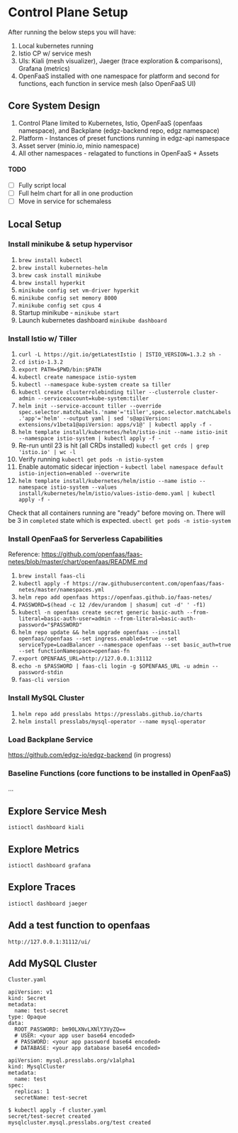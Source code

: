 # Control Plane Setup
After running the below steps you will have:
1. Local kubernetes running
1. Istio CP w/ service mesh
1. UIs: Kiali (mesh visualizer), Jaeger (trace exploration & comparisons), Grafana (metrics)
1. OpenFaaS installed with one namespace for platform and second for functions, each function in service mesh (also OpenFaaS UI)

## Core System Design
1. Control Plane limited to Kubernetes, Istio, OpenFaaS (openfaas namespace), and Backplane (edgz-backend repo, edgz namespace)
1. Platform - Instances of preset functions running in edgz-api namespace
1. Asset server (minio.io, minio namespace)
1. All other namespaces - relagated to functions in OpenFaaS + Assets

#### TODO
- [ ] Fully script local
- [ ] Full helm chart for all in one production
- [ ] Move in service for schemaless

## Local Setup

### Install minikube & setup hypervisor
1. `brew install kubectl`
1. `brew install kubernetes-helm`
1. `brew cask install minikube`
1. `brew install hyperkit`
1. `minikube config set vm-driver hyperkit`
1. `minikube config set memory 8000`
1. `minikube config set cpus 4`
1. Startup minikube - `minikube start`
1. Launch kubernetes dashboard `minikube dashboard`


### Install Istio w/ Tiller
1. `curl -L https://git.io/getLatestIstio | ISTIO_VERSION=1.3.2 sh -`
1. `cd istio-1.3.2`
1. `export PATH=$PWD/bin:$PATH`
1. `kubectl create namespace istio-system`
1. `kubectl --namespace kube-system create sa tiller`
1. `kubectl create clusterrolebinding tiller --clusterrole cluster-admin --serviceaccount=kube-system:tiller`
1. `helm init --service-account tiller --override spec.selector.matchLabels.'name'='tiller',spec.selector.matchLabels.'app'='helm' --output yaml | sed 's@apiVersion: extensions/v1beta1@apiVersion: apps/v1@' | kubectl apply -f -`
1. `helm template install/kubernetes/helm/istio-init --name istio-init --namespace istio-system | kubectl apply -f -`
1. Re-run until 23 is hit (all CRDs installed) `kubectl get crds | grep 'istio.io' | wc -l`
1. Verify running `kubectl get pods -n istio-system`
1. Enable automatic sidecar injection - `kubectl label namespace default istio-injection=enabled --overwrite`
1. `helm template install/kubernetes/helm/istio --name istio --namespace istio-system --values install/kubernetes/helm/istio/values-istio-demo.yaml | kubectl apply -f -`

Check that all containers running are "ready" before moving on.  There will be 3 in `completed` state which is expected. 
`ubectl get pods -n istio-system`
    

### Install OpenFaaS for Serverless Capabilities
Reference: https://github.com/openfaas/faas-netes/blob/master/chart/openfaas/README.md
1. `brew install faas-cli`
1. `kubectl apply -f https://raw.githubusercontent.com/openfaas/faas-netes/master/namespaces.yml`
1. `helm repo add openfaas https://openfaas.github.io/faas-netes/`
1. `PASSWORD=$(head -c 12 /dev/urandom | shasum| cut -d' ' -f1)`
1. `kubectl -n openfaas create secret generic basic-auth --from-literal=basic-auth-user=admin --from-literal=basic-auth-password="$PASSWORD"`
1. `helm repo update && helm upgrade openfaas --install openfaas/openfaas --set ingress.enabled=true --set serviceType=LoadBalancer --namespace openfaas --set basic_auth=true --set functionNamespace=openfaas-fn`
1. `export OPENFAAS_URL=http://127.0.0.1:31112`
1. `echo -n $PASSWORD | faas-cli login -g $OPENFAAS_URL -u admin --password-stdin`
1. `faas-cli version`


### Install MySQL Cluster
1. `helm repo add presslabs https://presslabs.github.io/charts`
1. `helm install presslabs/mysql-operator --name mysql-operator`


### Load Backplane Service
https://github.com/edgz-io/edgz-backend (in progress)


### Baseline Functions (core functions to be installed in OpenFaaS)
...


## Explore Service Mesh
`istioctl dashboard kiali`

## Explore Metrics
`istioctl dashboard grafana`

## Explore Traces
`istioctl dashboard jaeger`

## Add a test function to openfaas
`http://127.0.0.1:31112/ui/`

## Add MySQL Cluster
```
Cluster.yaml

apiVersion: v1
kind: Secret
metadata:
  name: test-secret
type: Opaque
data:
  ROOT_PASSWORD: bm90LXNvLXNlY3VyZQ==
  # USER: <your app user base64 encoded>
  # PASSWORD: <your app password base64 encoded>
  # DATABASE: <your app database base64 encoded>

apiVersion: mysql.presslabs.org/v1alpha1
kind: MysqlCluster
metadata:
  name: test
spec:
  replicas: 1
  secretName: test-secret
 ```
 
 ```
 $ kubectl apply -f cluster.yaml
secret/test-secret created
mysqlcluster.mysql.presslabs.org/test created
```
